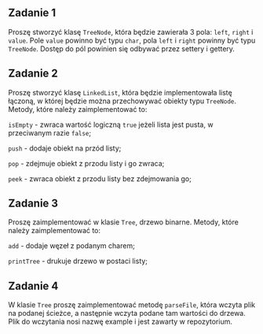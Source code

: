 ## Zadanie 1
Proszę stworzyć klasę `TreeNode`, która będzie zawierała 3 pola: `left`, `right` i `value`.
Pole `value` powinno być typu `char`, pola `left` i `right` powinny być typu `TreeNode`.
Dostęp do pól powinien się odbywać przez settery i gettery.

## Zadanie 2
Proszę stworzyć klasę `LinkedList`, która będzie implementowała listę łączoną, w której będzie można przechowywać obiekty typu `TreeNode`.
Metody, które należy zaimplementować to:

`isEmpty` - zwraca wartość logiczną `true` jeżeli lista jest pusta, w przeciwanym razie `false`;

`push` - dodaje obiekt na przód listy;

`pop` - zdejmuje obiekt z przodu listy i go zwraca;

`peek` - zwraca obiekt z przodu listy bez zdejmowania go;

## Zadanie 3
Proszę zaimplementować w klasie `Tree`, drzewo binarne.
Metody, które należy zaimplementować to:

`add` - dodaje węzeł z podanym charem;

`printTree` - drukuje drzewo w postaci listy;

## Zadanie 4
W klasie `Tree` proszę zaimplementować metodę `parseFile`, która wczyta plik na podanej ścieżce,
a następnie wczyta podane tam wartości do drzewa. Plik do wczytania nosi nazwę example i jest zawarty w repozytorium.